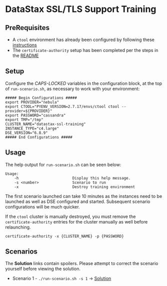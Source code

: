 # DataStax SSL/TLS Support Training

## PreRequisites

* A `ctool` environment has already been configured by following these [instructions](https://docsreview.sjc.dsinternal.org/en/dse/doc/ctool/ctool/ctoolGettingStarted.html#ctoolGettingStarted)
* The `certificate-authority` setup has been completed per the steps in the [README](../README.md#setup)

## Setup

Configure the _CAPS-LOCKED_ variables in the configuration block, at the top of `run-scenario.sh`, as necessary to work with your environment:

```
##### Begin Configurations #####
export PROVIDER="nebula"
export CTOOL="PYENV_VERSION=2.7.17/envs/ctool ctool --provider=${PROVIDER}"
export PASSWORD="cassandra"
export TMP="/tmp"
CLUSTER_NAME="datastax-ssl-training"
INSTANCE_TYPE="c4.large"
DSE_VERSION="6.8.9"
##### End Configurations #####
```

## Usage

The help output for `run-scenario.sh` can be seen below:

```
Usage:
    -h                        Display this help message.
    -s <number>               Scenario to run
    -x                        Destroy training environment
```

The first scenario launched can take 10 minutes as the instances need to be launched as well as DSE configured and started. Subsequent scenario configurations will be much quicker.

If the `ctool` cluster is manually destroyed, you must remove the `certificate-authority` entries for the cluster manually as well before relaunching.

```
certificate-authority -x {CLUSTER_NAME} -p {PASSWORD}
```

## Scenarios

The **Solution** links contain spoilers. Please attempt to correct the scenario yourself before viewing the solution.

* Scenario 1 - `./run-scenario.sh -s 1` -> [Solution](scenarios/scenario1/SOLUTION.md)
